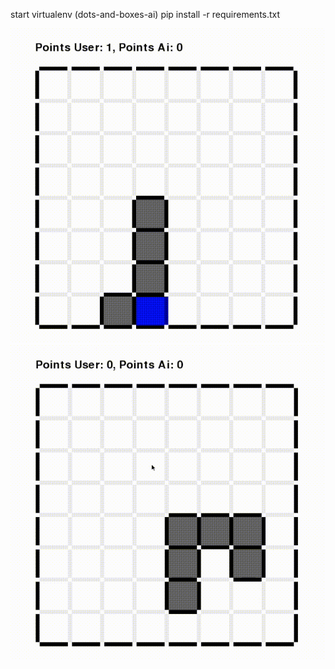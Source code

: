 start virtualenv (dots-and-boxes-ai)
pip install -r requirements.txt


![](dotsandboxesai_demo_1.gif)
![](dotsandboxesai_demo_2.gif)
